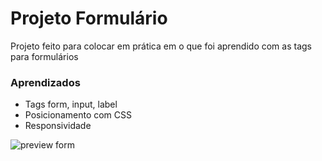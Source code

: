 # Projeto Formulário

Projeto feito para colocar em prática em o que foi aprendido com as tags para formulários

 

### Aprendizados

 -  Tags  form, input, label
 -  Posicionamento com CSS
 -   Responsividade



![preview form](https://github.com/diegom-silva/projeto_formulario/blob/main/assets/formul%C3%A1rio.jpg?raw=true)
